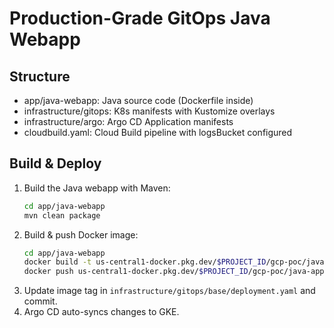 # Production-Grade GitOps Java Webapp

## Structure
- app/java-webapp: Java source code (Dockerfile inside)
- infrastructure/gitops: K8s manifests with Kustomize overlays
- infrastructure/argo: Argo CD Application manifests
- cloudbuild.yaml: Cloud Build pipeline with logsBucket configured

## Build & Deploy
1. Build the Java webapp with Maven:
   ```bash
   cd app/java-webapp
   mvn clean package
   ```
2. Build & push Docker image:
   ```bash
   cd app/java-webapp
   docker build -t us-central1-docker.pkg.dev/$PROJECT_ID/gcp-poc/java-app:TAG .
   docker push us-central1-docker.pkg.dev/$PROJECT_ID/gcp-poc/java-app:TAG
   ```
3. Update image tag in `infrastructure/gitops/base/deployment.yaml` and commit.
4. Argo CD auto-syncs changes to GKE.
